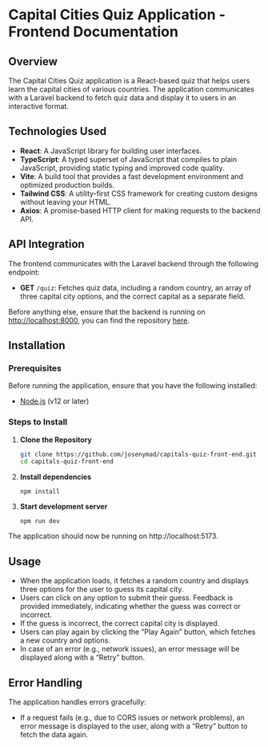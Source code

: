 # Capital Cities Quiz Application - Frontend Documentation

## Overview

The Capital Cities Quiz application is a React-based quiz that helps users learn the capital cities of various countries. The application communicates with a Laravel backend to fetch quiz data and display it to users in an interactive format.

## Technologies Used

- **React**: A JavaScript library for building user interfaces.
- **TypeScript**: A typed superset of JavaScript that compiles to plain JavaScript, providing static typing and improved code quality.
- **Vite**: A build tool that provides a fast development environment and optimized production builds.
- **Tailwind CSS**: A utility-first CSS framework for creating custom designs without leaving your HTML.
- **Axios**: A promise-based HTTP client for making requests to the backend API.

## API Integration

The frontend communicates with the Laravel backend through the following endpoint:

- **GET** `/quiz`: Fetches quiz data, including a random country, an array of three capital city options, and the correct capital as a separate field.

Before anything else, ensure that the backend is running on [http://localhost:8000](http://localhost:8000), you can find the repository [here](https://github.com/josenymad/capital-quiz-backend).

## Installation

### Prerequisites

Before running the application, ensure that you have the following installed:

- [Node.js](https://nodejs.org/) (v12 or later)

### Steps to Install

1. **Clone the Repository**

   ```bash
   git clone https://github.com/josenymad/capitals-quiz-front-end.git
   cd capitals-quiz-front-end
   ```

2. **Install dependencies**

   `npm install`

3. **Start development server**

   `npm run dev`

The application should now be running on http://localhost:5173.

## Usage

- When the application loads, it fetches a random country and displays three options for the user to guess its capital city.
- Users can click on any option to submit their guess. Feedback is provided immediately, indicating whether the guess was correct or incorrect.
- If the guess is incorrect, the correct capital city is displayed.
- Users can play again by clicking the “Play Again” button, which fetches a new country and options.
- In case of an error (e.g., network issues), an error message will be displayed along with a “Retry” button.

## Error Handling

The application handles errors gracefully:

- If a request fails (e.g., due to CORS issues or network problems), an error message is displayed to the user, along with a “Retry” button to fetch the data again.

